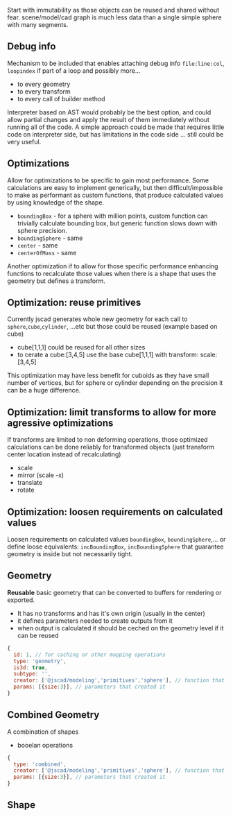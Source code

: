 

Start with immutability as those objects can be reused and shared without fear.
scene/model/cad graph is much less data than a single simple sphere with many segments.



## Debug info

Mechanism to be included that enables attaching debug info `file:line:col`, `loopindex` if part of a loop and possibly more...

- to every geometry
- to every transform
- to every call of builder method

Interpreter based on AST would probably be the best option, and could allow partial changes and apply the result of them immediately without running all of the code. A simple approach could be made that requires little code on interpreter side, but has limitations in the code side ... still could be very useful.

## Optimizations
Allow for optimizations to be specific to gain most performance. Some calculations are 
easy to implement generically, but then difficult/impossible to make as performant as 
custom functions, that produce calculated values by using knowledge of the shape.

 - `boundingBox` - for a sphere with million points, custom function can trivially calculate
   bounding box, but generic function slows down with sphere precision.
 - `boundingSphere` - same
 - `center` - same
 - `centerOfMass` - same

Another optimization if to allow for those specific performance enhancing functions to recalculate
those values when there is a shape that uses the geometry but defines a transform.

## Optimization: reuse primitives

Currently jscad generates whole new geometry for each call to `sphere`,`cube`,`cylinder`, ...etc but those could be reused (example based on cube)

- cube[1,1,1] could be reused for all other sizes
- to cerate a cube:[3,4,5] use the base cube[1,1,1] with transform: scale:[3,4,5]

This optimization may have less benefit for cuboids as they have small number of vertices, but for sphere or cylinder depending on the precision it can be a huge difference.

## Optimization: limit transforms to allow for more agressive optimizations
If transforms are limited to non deforming operations, those optimized calculations can
be done reliably for transformed objects (just transform center location instead of recalculating)

 - scale
 - mirror (scale -x)
 - translate
 - rotate

## Optimization: loosen requirements on calculated values
Loosen requirements on calculated values `boundingBox`, `boundingSphere`,... or define loose
equivalents: `incBoundingBox`, `incBoundingSphere` that guarantee geometry is inside but not 
necessarily tight.

## Geometry 

**Reusable**  basic geometry that can be converted to buffers for rendering or exported.
 - It has no transforms and has it's own origin (usually in the center)
 - it defines parameters needed to create outputs from it
 - when output is calculated it should be ceched on the geometry level if it can be reused
```js
{
  id: 1, // for caching or other mapping operations
  type: 'geometry',
  is3d: true,
  subtype: '',
  creator: ['@jscad/modeling','primitives','sphere'], // function that creates the geometry
  params: [{size:3}], // parameters that created it
}
```

## Combined Geometry
A combination of shapes
 - booelan operations 

```js
{
  type: 'combined',
  creator: ['@jscad/modeling','primitives','sphere'], // function that creates the geometry
  params: [{size:3}], // parameters that created it
}
```

## Shape